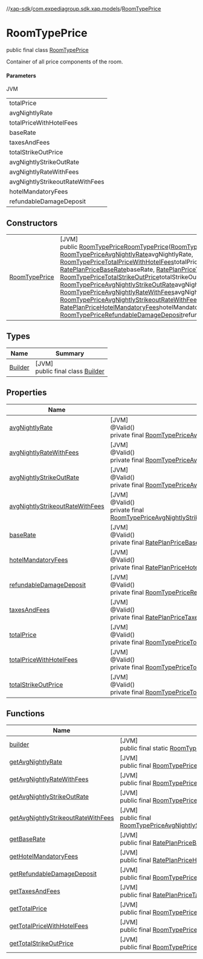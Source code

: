//[xap-sdk](../../../index.md)/[com.expediagroup.sdk.xap.models](../index.md)/[RoomTypePrice](index.md)

# RoomTypePrice

public final class [RoomTypePrice](index.md)

Container of all price components of the room.

#### Parameters

JVM

| |
|---|
| totalPrice |
| avgNightlyRate |
| totalPriceWithHotelFees |
| baseRate |
| taxesAndFees |
| totalStrikeOutPrice |
| avgNightlyStrikeOutRate |
| avgNightlyRateWithFees |
| avgNightlyStrikeoutRateWithFees |
| hotelMandatoryFees |
| refundableDamageDeposit |

## Constructors

| | |
|---|---|
| [RoomTypePrice](-room-type-price.md) | [JVM]<br>public [RoomTypePrice](index.md)[RoomTypePrice](-room-type-price.md)([RoomTypePriceTotalPrice](../-room-type-price-total-price/index.md)totalPrice, [RoomTypePriceAvgNightlyRate](../-room-type-price-avg-nightly-rate/index.md)avgNightlyRate, [RoomTypePriceTotalPriceWithHotelFees](../-room-type-price-total-price-with-hotel-fees/index.md)totalPriceWithHotelFees, [RatePlanPriceBaseRate](../-rate-plan-price-base-rate/index.md)baseRate, [RatePlanPriceTaxesAndFees](../-rate-plan-price-taxes-and-fees/index.md)taxesAndFees, [RoomTypePriceTotalStrikeOutPrice](../-room-type-price-total-strike-out-price/index.md)totalStrikeOutPrice, [RoomTypePriceAvgNightlyStrikeOutRate](../-room-type-price-avg-nightly-strike-out-rate/index.md)avgNightlyStrikeOutRate, [RoomTypePriceAvgNightlyRateWithFees](../-room-type-price-avg-nightly-rate-with-fees/index.md)avgNightlyRateWithFees, [RoomTypePriceAvgNightlyStrikeoutRateWithFees](../-room-type-price-avg-nightly-strikeout-rate-with-fees/index.md)avgNightlyStrikeoutRateWithFees, [RatePlanPriceHotelMandatoryFees](../-rate-plan-price-hotel-mandatory-fees/index.md)hotelMandatoryFees, [RoomTypePriceRefundableDamageDeposit](../-room-type-price-refundable-damage-deposit/index.md)refundableDamageDeposit) |

## Types

| Name | Summary |
|---|---|
| [Builder](-builder/index.md) | [JVM]<br>public final class [Builder](-builder/index.md) |

## Properties

| Name | Summary |
|---|---|
| [avgNightlyRate](index.md#-1821215173%2FProperties%2F699445674) | [JVM]<br>@Valid()<br>private final [RoomTypePriceAvgNightlyRate](../-room-type-price-avg-nightly-rate/index.md)[avgNightlyRate](index.md#-1821215173%2FProperties%2F699445674) |
| [avgNightlyRateWithFees](index.md#-1781072920%2FProperties%2F699445674) | [JVM]<br>@Valid()<br>private final [RoomTypePriceAvgNightlyRateWithFees](../-room-type-price-avg-nightly-rate-with-fees/index.md)[avgNightlyRateWithFees](index.md#-1781072920%2FProperties%2F699445674) |
| [avgNightlyStrikeOutRate](index.md#-1505222557%2FProperties%2F699445674) | [JVM]<br>@Valid()<br>private final [RoomTypePriceAvgNightlyStrikeOutRate](../-room-type-price-avg-nightly-strike-out-rate/index.md)[avgNightlyStrikeOutRate](index.md#-1505222557%2FProperties%2F699445674) |
| [avgNightlyStrikeoutRateWithFees](index.md#-2083382800%2FProperties%2F699445674) | [JVM]<br>@Valid()<br>private final [RoomTypePriceAvgNightlyStrikeoutRateWithFees](../-room-type-price-avg-nightly-strikeout-rate-with-fees/index.md)[avgNightlyStrikeoutRateWithFees](index.md#-2083382800%2FProperties%2F699445674) |
| [baseRate](index.md#706841949%2FProperties%2F699445674) | [JVM]<br>@Valid()<br>private final [RatePlanPriceBaseRate](../-rate-plan-price-base-rate/index.md)[baseRate](index.md#706841949%2FProperties%2F699445674) |
| [hotelMandatoryFees](index.md#-433023812%2FProperties%2F699445674) | [JVM]<br>@Valid()<br>private final [RatePlanPriceHotelMandatoryFees](../-rate-plan-price-hotel-mandatory-fees/index.md)[hotelMandatoryFees](index.md#-433023812%2FProperties%2F699445674) |
| [refundableDamageDeposit](index.md#1430648303%2FProperties%2F699445674) | [JVM]<br>@Valid()<br>private final [RoomTypePriceRefundableDamageDeposit](../-room-type-price-refundable-damage-deposit/index.md)[refundableDamageDeposit](index.md#1430648303%2FProperties%2F699445674) |
| [taxesAndFees](index.md#-1838246621%2FProperties%2F699445674) | [JVM]<br>@Valid()<br>private final [RatePlanPriceTaxesAndFees](../-rate-plan-price-taxes-and-fees/index.md)[taxesAndFees](index.md#-1838246621%2FProperties%2F699445674) |
| [totalPrice](index.md#-1723391351%2FProperties%2F699445674) | [JVM]<br>@Valid()<br>private final [RoomTypePriceTotalPrice](../-room-type-price-total-price/index.md)[totalPrice](index.md#-1723391351%2FProperties%2F699445674) |
| [totalPriceWithHotelFees](index.md#1951422870%2FProperties%2F699445674) | [JVM]<br>@Valid()<br>private final [RoomTypePriceTotalPriceWithHotelFees](../-room-type-price-total-price-with-hotel-fees/index.md)[totalPriceWithHotelFees](index.md#1951422870%2FProperties%2F699445674) |
| [totalStrikeOutPrice](index.md#-912626789%2FProperties%2F699445674) | [JVM]<br>@Valid()<br>private final [RoomTypePriceTotalStrikeOutPrice](../-room-type-price-total-strike-out-price/index.md)[totalStrikeOutPrice](index.md#-912626789%2FProperties%2F699445674) |

## Functions

| Name | Summary |
|---|---|
| [builder](builder.md) | [JVM]<br>public final static [RoomTypePrice.Builder](-builder/index.md)[builder](builder.md)() |
| [getAvgNightlyRate](get-avg-nightly-rate.md) | [JVM]<br>public final [RoomTypePriceAvgNightlyRate](../-room-type-price-avg-nightly-rate/index.md)[getAvgNightlyRate](get-avg-nightly-rate.md)() |
| [getAvgNightlyRateWithFees](get-avg-nightly-rate-with-fees.md) | [JVM]<br>public final [RoomTypePriceAvgNightlyRateWithFees](../-room-type-price-avg-nightly-rate-with-fees/index.md)[getAvgNightlyRateWithFees](get-avg-nightly-rate-with-fees.md)() |
| [getAvgNightlyStrikeOutRate](get-avg-nightly-strike-out-rate.md) | [JVM]<br>public final [RoomTypePriceAvgNightlyStrikeOutRate](../-room-type-price-avg-nightly-strike-out-rate/index.md)[getAvgNightlyStrikeOutRate](get-avg-nightly-strike-out-rate.md)() |
| [getAvgNightlyStrikeoutRateWithFees](get-avg-nightly-strikeout-rate-with-fees.md) | [JVM]<br>public final [RoomTypePriceAvgNightlyStrikeoutRateWithFees](../-room-type-price-avg-nightly-strikeout-rate-with-fees/index.md)[getAvgNightlyStrikeoutRateWithFees](get-avg-nightly-strikeout-rate-with-fees.md)() |
| [getBaseRate](get-base-rate.md) | [JVM]<br>public final [RatePlanPriceBaseRate](../-rate-plan-price-base-rate/index.md)[getBaseRate](get-base-rate.md)() |
| [getHotelMandatoryFees](get-hotel-mandatory-fees.md) | [JVM]<br>public final [RatePlanPriceHotelMandatoryFees](../-rate-plan-price-hotel-mandatory-fees/index.md)[getHotelMandatoryFees](get-hotel-mandatory-fees.md)() |
| [getRefundableDamageDeposit](get-refundable-damage-deposit.md) | [JVM]<br>public final [RoomTypePriceRefundableDamageDeposit](../-room-type-price-refundable-damage-deposit/index.md)[getRefundableDamageDeposit](get-refundable-damage-deposit.md)() |
| [getTaxesAndFees](get-taxes-and-fees.md) | [JVM]<br>public final [RatePlanPriceTaxesAndFees](../-rate-plan-price-taxes-and-fees/index.md)[getTaxesAndFees](get-taxes-and-fees.md)() |
| [getTotalPrice](get-total-price.md) | [JVM]<br>public final [RoomTypePriceTotalPrice](../-room-type-price-total-price/index.md)[getTotalPrice](get-total-price.md)() |
| [getTotalPriceWithHotelFees](get-total-price-with-hotel-fees.md) | [JVM]<br>public final [RoomTypePriceTotalPriceWithHotelFees](../-room-type-price-total-price-with-hotel-fees/index.md)[getTotalPriceWithHotelFees](get-total-price-with-hotel-fees.md)() |
| [getTotalStrikeOutPrice](get-total-strike-out-price.md) | [JVM]<br>public final [RoomTypePriceTotalStrikeOutPrice](../-room-type-price-total-strike-out-price/index.md)[getTotalStrikeOutPrice](get-total-strike-out-price.md)() |

